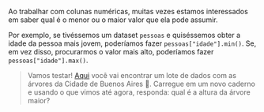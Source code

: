 Ao trabalhar com colunas numéricas, muitas vezes estamos interessados em saber qual é o menor ou o maior valor que ela pode assumir.

Por exemplo, se tivéssemos um dataset `pessoas` e quiséssemos obter a idade da pessoa mais jovem, poderíamos fazer `pessoas["idade"].min()`. Se, em vez disso, procurarmos o valor mais alto, poderíamos fazer  `pessoas["idade"].max()`. 

> Vamos testar! [Aqui](https://github.com/MumukiProject/datasets/raw/master/arbolado-publico-lineal.csv) você vai encontrar um lote de dados com as árvores da Cidade de Buenos Aires 🌳. Carregue em um novo caderno e usando o que vimos até agora, responda: qual é a altura da árvore maior?
